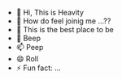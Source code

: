 - 👋 Hi, This is Heavity
- 👀 How do feel joinig me ...??
- 🌱 This is the best place to be
- 💞️ Beep
- 📫 Peep
- 😄 Roll
- ⚡ Fun fact: ...

<!---
heavity/heavity is a ✨ special ✨ repository because its `README.md` (this file) appears on your GitHub profile.
You can click the Preview link to take a look at your changes.
--->
